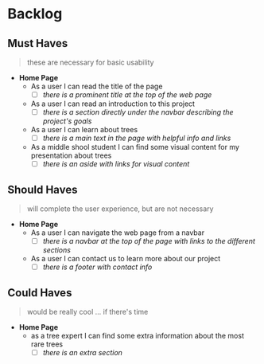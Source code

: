 # Backlog

## Must Haves

> these are necessary for basic usability

- **Home Page**
  - As a user I can read the title of the page
    - [ ] _there is a prominent title at the top of the web page_
  - As a user I can read an introduction to this project
    - [ ] _there is a section directly under the navbar describing the project's
          goals_
  - As a user I can learn about trees
    - [ ] _there is a main text in the page with helpful info and links_
  - As a middle shool student I can find some visual content for my presentation
    about trees
    - [ ] _there is an aside with links for visual content_

## Should Haves

> will complete the user experience, but are not necessary

- **Home Page**
  - As a user I can navigate the web page from a navbar
    - [ ] _there is a navbar at the top of the page with links to the different
          sections_
  - As a user I can contact us to learn more about our project
    - [ ] _there is a footer with contact info_

## Could Haves

> would be really cool ... if there's time

- **Home Page**
  - as a tree expert I can find some extra information about the most rare trees
    - [ ] _there is an extra section_
